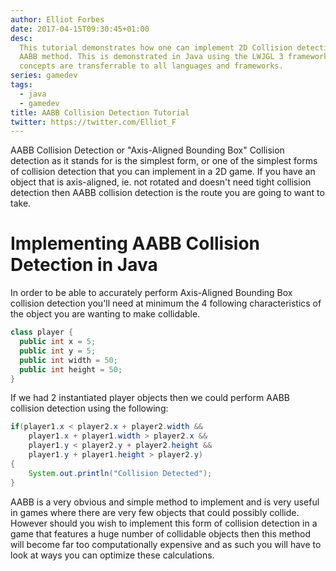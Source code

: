 ```yaml
---
author: Elliot Forbes
date: 2017-04-15T09:30:45+01:00
desc:
  This tutorial demonstrates how one can implement 2D Collision detection using
  AABB method. This is demonstrated in Java using the LWJGL 3 framework but the
  concepts are transferrable to all languages and frameworks.
series: gamedev
tags:
  - java
  - gamedev
title: AABB Collision Detection Tutorial
twitter: https://twitter.com/Elliot_F
---
```


<p>AABB Collision Detection or "Axis-Aligned Bounding Box" Collision detection as it stands for is the simplest form, or one of the simplest forms of collision detection that you can implement in a 2D game. If you have an object that is axis-aligned, ie. not rotated and doesn't need tight collision detection then AABB collision detection is the route you are going to want to take.</p>

# Implementing AABB Collision Detection in Java

<p>In order to be able to accurately perform Axis-Aligned Bounding Box collision detection you'll need at minimum the 4 following characteristics of the object you are wanting to make collidable.</p>

```java
class player {
  public int x = 5;
  public int y = 5;
  public int width = 50;
  public int height = 50;
}
```

<p>If we had 2 instantiated player objects then we could perform AABB collision detection using the following:</p>

```java
if(player1.x < player2.x + player2.width &&
    player1.x + player1.width > player2.x &&
    player1.y < player2.y + player2.height &&
    player1.y + player1.height > player2.y)
{
    System.out.println("Collision Detected");
}
```

<p>AABB is a very obvious and simple method to implement and is very useful in games where there are very few objects that could possibly collide. However should you wish to implement this form of collision detection in a game that features a huge number of collidable objects then this method will become far too computationally expensive and as such you will have to look at ways you can optimize these calculations.</p>
